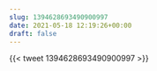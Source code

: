 ```yaml
---
slug: 1394628693490900997
date: 2021-05-18 12:19:26+00:00
draft: false
---
```


{{< tweet 1394628693490900997 >}}
